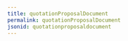```yaml
---
title: quotationProposalDocument
permalink: quotationProposalDocument
jsonid: quotationproposaldocument
---
```


